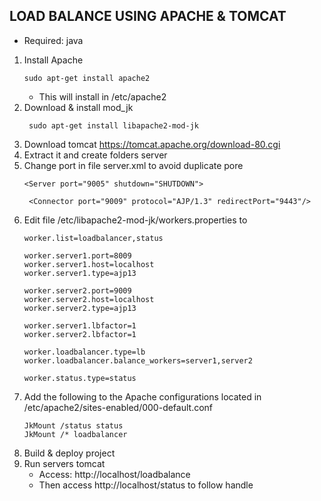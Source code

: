 ## LOAD BALANCE USING APACHE & TOMCAT
* Required: java
1. Install Apache
    ```shell script
    sudo apt-get install apache2
    ```
   - This will install in /etc/apache2
2. Download & install mod_jk
   ```shell script
    sudo apt-get install libapache2-mod-jk
    ```
3. Download tomcat https://tomcat.apache.org/download-80.cgi
4. Extract it and create folders server
5. Change port in file server.xml to avoid duplicate pore
    ```xhtml
    <Server port="9005" shutdown="SHUTDOWN">
    ``` 
   ```xhtml
    <Connector port="9009" protocol="AJP/1.3" redirectPort="9443"/>
    ```
6. Edit file /etc/libapache2-mod-jk/workers.properties to
    ```editorconfig
    worker.list=loadbalancer,status 
     
    worker.server1.port=8009
    worker.server1.host=localhost
    worker.server1.type=ajp13 
     
    worker.server2.port=9009
    worker.server2.host=localhost
    worker.server2.type=ajp13 
     
    worker.server1.lbfactor=1
    worker.server2.lbfactor=1 
     
    worker.loadbalancer.type=lb
    worker.loadbalancer.balance_workers=server1,server2 
     
    worker.status.type=status
    ```
7. Add the following to the Apache configurations located in /etc/apache2/sites-enabled/000-default.conf
    ```editorconfig
    JkMount /status status
    JkMount /* loadbalancer
    ```
8. Build & deploy project 
9. Run servers tomcat
    - Access: http://localhost/loadbalance  
    - Then access http://localhost/status to follow handle
    